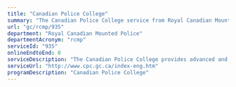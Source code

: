 ```yaml
---
title: "Canadian Police College"
summary: "The Canadian Police College service from Royal Canadian Mounted Police is not available end-to-end online, according to the GC Service Inventory."
url: "gc/rcmp/935"
department: "Royal Canadian Mounted Police"
departmentAcronym: "rcmp"
serviceId: "935"
onlineEndtoEnd: 0
serviceDescription: "The Canadian Police College provides advanced and specialized training and executive development to law enforcement personnel from domestic and international jurisdictions. The college offers over 50 advanced and specialized courses and workshops. The college has programs in: technological crime, forensic identification, investigating techniques, explosives disposal/investigations, polygraph, police executive development and professional development for Indigenous policing."
serviceUrl: "http://www.cpc.gc.ca/index-eng.htm"
programDescription: "Canadian Police College"
---
```

